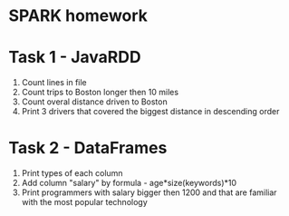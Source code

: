 # SPARK homework
# Task 1 - JavaRDD
1. Count lines in file
2. Count trips to Boston longer then 10 miles
3. Count overal distance driven to Boston
4. Print 3 drivers that covered the biggest distance in descending order

# Task 2 - DataFrames
1. Print types of each column
2. Add column "salary" by formula - age*size(keywords)*10
3. Print programmers with salary bigger then 1200 and that are familiar with the most popular technology
